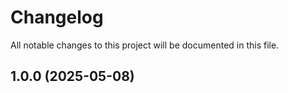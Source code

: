 # Changelog

All notable changes to this project will be documented in this file.

## 1.0.0 (2025-05-08)

